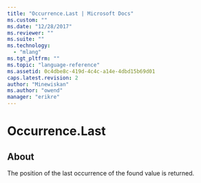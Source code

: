 ```yaml
---
title: "Occurrence.Last | Microsoft Docs"
ms.custom: ""
ms.date: "12/28/2017"
ms.reviewer: ""
ms.suite: ""
ms.technology: 
  - "mlang"
ms.tgt_pltfrm: ""
ms.topic: "language-reference"
ms.assetid: 0c4dbe8c-419d-4c4c-a14e-4dbd15b69d01
caps.latest.revision: 2
author: "Minewiskan"
ms.author: "owend"
manager: "erikre"
---
```

# Occurrence.Last
## About
The position of the last occurrence of the found value is returned.

